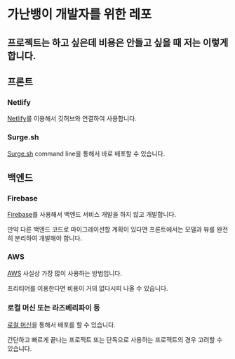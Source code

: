 # 가난뱅이 개발자를 위한 레포
## 프로젝트는 하고 싶은데 비용은 안들고 싶을 때 저는 이렇게 합니다.

## 프론트
### Netlify
[Netlify](https://www.netlify.com/)를 이용해서 깃허브와 연결하여 사용합니다.

### Surge.sh
[Surge.sh](https://surge.sh/) command line을 통해서 바로 배포할 수 있습니다.

## 백엔드
### Firebase
[Firebase](https://firebase.google.com/?hl=ko)를 사용해서 백엔드 서비스 개발을 하지 않고 개발합니다.

만약 다른 백엔드 코드로 마이그레이션할 계획이 있다면 프론트에서는 모델과 뷰를 완전히 분리하여 개발해야 합니다.

### AWS
[AWS](https://aws.amazon.com/ko/) 사실상 가장 많이 사용하는 방법입니다. 

프리티어를 이용한다면 비용이 거의 없다시피 나올 수 있습니다.

### 로컬 머신 또는 라즈베리파이 등
[로컬 머신]()을 통해서 배포를 할 수 있습니다. 

간단하고 빠르게 끝나는 프로젝트 또는 단독으로 사용하는 프로젝트의 경우 고려할 수 있습니다.

